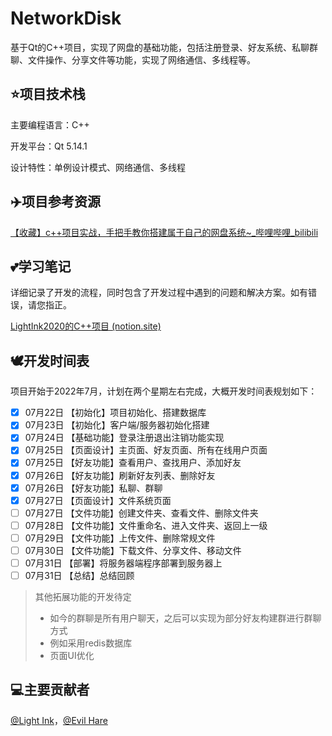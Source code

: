 # NetworkDisk
基于Qt的C++项目，实现了网盘的基础功能，包括注册登录、好友系统、私聊群聊、文件操作、分享文件等功能，实现了网络通信、多线程等。

## :star:项目技术栈

主要编程语言：C++

开发平台：Qt 5.14.1

设计特性：单例设计模式、网络通信、多线程

## :airplane:项目参考资源

[【收藏】c++项目实战，手把手教你搭建属于自己的网盘系统~\_哔哩哔哩\_bilibili](https://www.bilibili.com/video/BV1bR4y1774v?p=1&vd_source=9abbc05576cd3bb02674558403865122)

## :two_hearts:学习笔记

详细记录了开发的流程，同时包含了开发过程中遇到的问题和解决方案。如有错误，请您指正。

[LightInk2020的C++项目 (notion.site)](https://lightink2020.notion.site/lightink2020/C-26c2299de7a04180a1e04de71a356590)

## :dove:开发时间表

项目开始于2022年7月，计划在两个星期左右完成，大概开发时间表规划如下：

- [x] 07月22日    【初始化】项目初始化、搭建数据库
- [x] 07月23日    【初始化】客户端/服务器初始化搭建
- [x] 07月24日    【基础功能】登录注册退出注销功能实现
- [x] 07月25日    【页面设计】主页面、好友页面、所有在线用户页面
- [x] 07月25日    【好友功能】查看用户、查找用户、添加好友
- [x] 07月26日    【好友功能】刷新好友列表、删除好友
- [x] 07月26日    【好友功能】私聊、群聊
- [x] 07月27日    【页面设计】文件系统页面
- [ ] 07月27日    【文件功能】创建文件夹、查看文件、删除文件夹
- [ ] 07月28日    【文件功能】文件重命名、进入文件夹、返回上一级
- [ ] 07月29日    【文件功能】上传文件、删除常规文件
- [ ] 07月30日    【文件功能】下载文件、分享文件、移动文件
- [ ] 07月31日    【部署】将服务器端程序部署到服务器上
- [ ] 07月31日    【总结】总结回顾

> 其他拓展功能的开发待定
>
> * 如今的群聊是所有用户聊天，之后可以实现为部分好友构建群进行群聊方式
> * 例如采用redis数据库
> * 页面UI优化

## :computer:主要贡献者

[@Light Ink](https://github.com/LightInk2020)，[@Evil Hare](https://github.com/eharecz)

